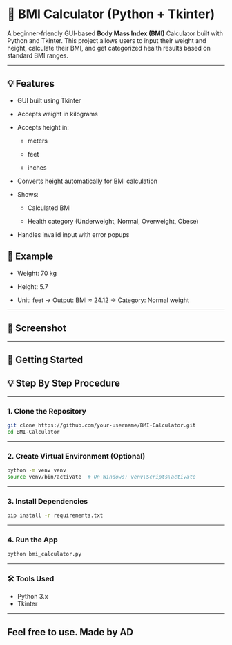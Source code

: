 # 🧮 BMI Calculator (Python + Tkinter)

A beginner-friendly GUI-based **Body Mass Index (BMI)** Calculator built with Python and Tkinter. This project allows users to input their weight and height, calculate their BMI, and get categorized health results based on standard BMI ranges.

---

## 💡 Features
- GUI built using Tkinter

- Accepts weight in kilograms

- Accepts height in:

  - meters

  - feet

  - inches

- Converts height automatically for BMI calculation

- Shows:

  - Calculated BMI

  - Health category (Underweight, Normal, Overweight, Obese)

- Handles invalid input with error popups

## 🧪 Example
- Weight: 70 kg

- Height: 5.7

- Unit: feet
→ Output: BMI ≈ 24.12
→ Category: Normal weight



---

## 📸 Screenshot



---

## 🚀 Getting Started
##  💡 Step By Step Procedure

---

### 1. Clone the Repository

```bash
git clone https://github.com/your-username/BMI-Calculator.git
cd BMI-Calculator
```

---

### 2. Create Virtual Environment (Optional)
```bash
python -m venv venv
source venv/bin/activate  # On Windows: venv\Scripts\activate
```
---
### 3. Install Dependencies
```bash
pip install -r requirements.txt
```
---
### 4. Run the App
```bash
python bmi_calculator.py
```
---
### 🛠️ Tools Used
- Python 3.x
- Tkinter
---
## Feel free to use. Made by AD
